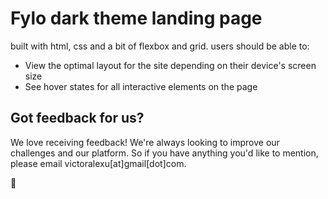 # Fylo dark theme landing page

built with html, css and a bit of flexbox and grid.
 users should be able to: 

- View the optimal layout for the site depending on their device's screen size
- See hover states for all interactive elements on the page

## Got feedback for us?

We love receiving feedback! We're always looking to improve our challenges and our platform. So if you have anything you'd like to mention, please email victoralexu[at]gmail[dot]com.

🚀
